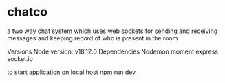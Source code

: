 # chatco
a two way chat system which uses web sockets for sending and receiving messages and keeping record of who is present in the room

Versions
Node version: v18.12.0
Dependencies
Nodemon
moment
express
socket.io

to start application on local host
npm run dev

